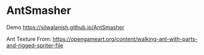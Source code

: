 # AntSmasher
Demo
https://silwalanish.github.io/AntSmasher


Ant Texture From:
https://opengameart.org/content/walking-ant-with-parts-and-rigged-spriter-file